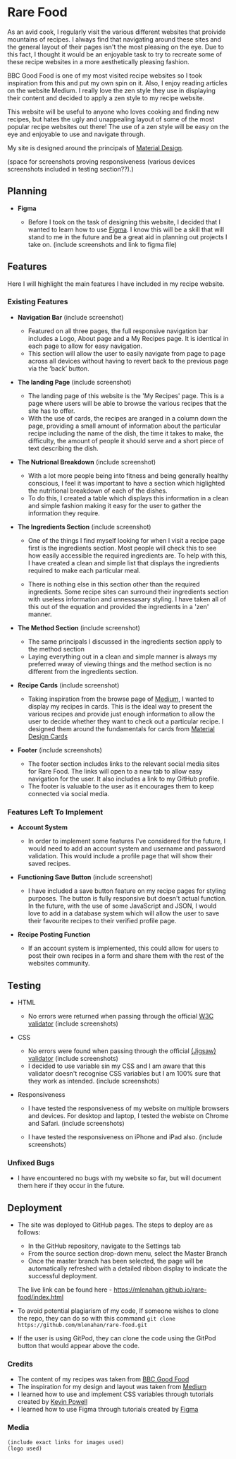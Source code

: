 # Rare Food

As an avid cook, I regularly visit the various different websites that proivide mountains of recipes. I always find that navigating around these sites and the general layout of their pages isn't the most pleasing on the eye. Due to this fact, I thought it would be an enjoyable task to try to recreate some of these recipe websites in a more aesthetically pleasing fashion.

BBC Good Food is one of my most visited recipe websites so I took inspiration from this and put my own spin on it. Also, I enjoy reading articles on the website Medium. I really love the zen style they use in displaying their content and decided to apply a zen style to my recipe website.

This website will be useful to anyone who loves cooking and finding new recipes, but hates the ugly and unappealing layout of some of the most popular recipe websites out there! The use of a zen style will be easy on the eye and enjoyable to use and navigate through.

My site is designed around the principals of [Material Design](https://material.io/design). 

(space for screenshots proving responsiveness  (various devices screenshots included in testing section??).)

## Planning

- __Figma__

    - Before I took on the task of designing this website, I decided that I wanted to learn how to use [Figma](https://www.figma.com/). I know this will be a skill that will stand to me in the future and be a great aid in planning out projects I take on.
    (include screenshots and link to figma file)

## Features

Here I will highlight the main features I have included in my recipe website.

### Existing Features

- __Navigation Bar__
    (include screenshot)
    - Featured on all three pages, the full responsive navigation bar includes a Logo, About page and a My Recipes page. It is identical in each page to allow for easy navigation.
    - This section will allow the user to easily navigate from page to page across all devices without having to revert back to the previous page via the ‘back’ button. 

- __The landing Page__
    (include screenshot)
    - The landing page of this website is the 'My Recipes' page. This is a page where users will be able to browse the various recipes that the site has to offer.
    - With the use of cards, the recipes are aranged in a column down the page, providing a small amount of information about the particular recipe including the name of the dish, the time it takes to make, the difficulty, the amount of people it should serve and a short piece of text describing the dish.

- __The Nutrional Breakdown__
    (include screenshot)
    - With a lot more people being into fitness and being generally healthy conscious, I feel it was important to have a section which higlighted the nutritional breakdown of each of the dishes. 
    - To do this, I created a table which displays this information in a clean and simple fashion making it easy for the user to gather the information they require.

- __The Ingredients Section__
    (include screenshot)
    - One of the things I find myself looking for when I visit a recipe page first is the ingredients section. Most people will check this to see how easily accessible the required ingredients are. To help with this, I have created a clean and simple list that displays the ingredients required to make each particular meal.

    - There is nothing else in this section other than the required ingredients. Some recipe sites can surround their ingredients section with useless information and unnessasary styling. I have taken all of this out of the equation and provided the ingredients in a 'zen' manner.

- __The Method Section__
    (include screenshot)
    - The same principals I discussed in the ingredients section apply to the method section
    - Laying everything out in a clean and simple manner is always my preferred wway of viewing things and the method section is no different from the ingredients section.

- __Recipe Cards__
    (include screenshot)
    - Taking inspiration from the browse page of [Medium](https://medium.com/), I wanted to display my recipes in cards. This is the ideal way to present the various recipes and provide just enough information to allow the user to decide whether they want to check out a particular recipe. I designed them around the fundamentals for cards from [Material Design Cards](https://material.io/components/cards)

- __Footer__
    (include screenshots)
    - The footer section includes links to the relevant social media sites for Rare Food. The links will open to a new tab to allow easy navigation for the user. It also includes a link to my GitHub profile.
    - The footer is valuable to the user as it encourages them to keep connected via social media.


### Features Left To Implement

- __Account System__

    - In order to implement some features I've considered for the future, I would need to add an account system and username and password validation. This would include a profile page that will show their saved recipes.

- __Functioning Save Button__
    (include screenshot)
    - I have included a save button feature on my recipe pages for styling purposes. The button is fully responsive but doesn't actual function. In the future, with the use of some JavaScript and JSON, I would love to add in a database system which will allow the user to save their favourite recipes to their verified profile page.

- __Recipe Posting Function__

    - If an account system is implemented, this could allow for users to post their own recipes in a form and share them with the rest of the websites community.

## Testing

- HTML
  - No errors were returned when passing through the official [W3C validator](https://validator.w3.org/)
  (include screenshots)

- CSS
  - No errors were found when passing through the official [(Jigsaw) validator](https://jigsaw.w3.org/css-validator/)
  (include screenshots)
  - I decided to use variable sin my CSS and I am aware that this validator doesn't recognise CSS variables but I am 100% sure that they work as intended.
  (include screenshots)

- Responsiveness
    - I have tested the responsiveness of my website on multiple browsers and devices. For desktop and laptop, I tested the webiste on Chrome and Safari. (include screenshots)

    - I have tested the responsiveness on iPhone and iPad also. (include screenshots)

### Unfixed Bugs

- I have encountered no bugs with my website so far, but will document them here if they occur in the future.


## Deployment

- The site was deployed to GitHub pages. The steps to deploy are as follows: 
  - In the GitHub repository, navigate to the Settings tab 
  - From the source section drop-down menu, select the Master Branch
  - Once the master branch has been selected, the page will be automatically refreshed with a detailed ribbon display to indicate the successful deployment.

  The live link can be found here - https://mlenahan.github.io/rare-food/index.html

- To avoid potential plagiarism of my code, If someone wishes to clone the repo, they can do so with this command ```git clone https://github.com/mlenahan/rare-food.git```
- If the user is using GitPod, they can clone the code using the GitPod button that would appear above the code.

### Credits

- The content of my recipes was taken from [BBC Good Food](https://www.bbcgoodfood.com/)
- The inspiration for my design and layout was taken from [Medium](https://medium.com/)
- I learned how to use and implement CSS variables through tutorials created by [Kevin Powell](https://www.youtube.com/kepowob)
- I learned how to use Figma through tutorials created by [Figma](https://www.youtube.com/channel/UCQsVmhSa4X-G3lHlUtejzLA)

### Media

    (include exact links for images used)
    (logo used)
